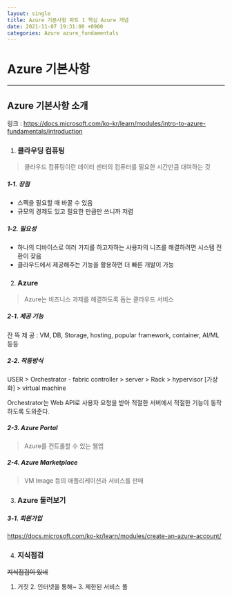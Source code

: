 ```yaml
---
layout: single
title: Azure 기본사항 파트 1 핵심 Azure 개념
date: 2021-11-07 19:31:00 +0900
categories: Azure azure_fundamentals
---
```


# Azure 기본사항

---

## Azure 기본사항 소개

링크 : https://docs.microsoft.com/ko-kr/learn/modules/intro-to-azure-fundamentals/introduction

1. ### 클라우딩 컴퓨팅

> 클라우드 컴퓨팅이란 데이터 센터의 컴퓨터를 필요한 시간만큼 대여하는 것

##### 1-1. 장점

- 스펙을 필요할 때 바꿀 수 있음
- 규모의 경제도 있고 필요한 만큼만 쓰니까 저렴

##### 1-2. 필요성

- 하나의 디바이스로 여러 가지를 하고자하는 사용자의 니즈를 해결하려면 시스템 전환이 잦음
- 클라우드에서 제공해주는 기능을 활용하면 더 빠른 개발이 가능

2. ### Azure

> Azure는 비즈니스 과제를 해결하도록 돕는 클라우드 서비스

##### 2-1. 제공 기능

잔 뜩 제 공 : VM, DB, Storage, hosting, popular framework, container, AI/ML 등등

##### 2-2. 작동방식

USER > Orchestrator - fabric controller > server > Rack > hypervisor [가상화] > virtual machine

Orchestrator는 Web API로 사용자 요청을 받아 적절한 서버에서 적절한 기능이 동작하도록 도와준다.

##### 2-3. Azure Portal

> Azure를 컨트롤할 수 있는 웹앱

##### 2-4. Azure Marketplace

> VM Image 등의 애플리케이션과 서비스를 판매

3. ### Azure 둘러보기

##### 3-1. 회원가입

https://docs.microsoft.com/ko-kr/learn/modules/create-an-azure-account/

4. ### 지식점검

~~지식점검이 있네~~

1. 거짓 2. 인터넷을 통해~ 3. 제한된 서비스 풀

